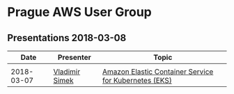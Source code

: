 # Prague AWS User Group

## Presentations 2018-03-08

| Date       | Presenter                                                  | Topic                                                                                               |
|------------|------------------------------------------------------------|-----------------------------------------------------------------------------------------------------|
|            |                                                            |                                                                                                     |
| 2018-03-07 | [Vladimir Simek](https://www.linkedin.com/in/vsimek/)      | [Amazon Elastic Container Service for Kubernetes (EKS)](2018-03-07-Vladimir_Simek-Intro_to_EKS.pdf) |
